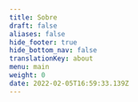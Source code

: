 ```yaml
---
title: Sobre
draft: false
aliases: false
hide_footer: true
hide_bottom_nav: false
translationKey: about
menu: main
weight: 0
date: 2022-02-05T16:59:33.139Z
---
```

